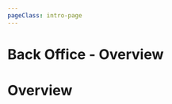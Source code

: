 ```yaml
---
pageClass: intro-page
---
```


# Back Office - Overview

<!-- markdownlint-disable-next-line -->
# Overview
